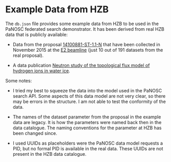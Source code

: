 # Example Data from HZB

The `db.json` file provides some example data from HZB to be used in
the PaNOSC federated search demonstrator.  It has been derived from
real HZB data that is publicly available:

* Data from the proposal [14100881-ST-1.1-N](https://data.helmholtz-berlin.de/permalink/14100881-ST-1.1-N)
  that have been collected in November 2015 at the
  [E2 beamline](https://doi.org/10.5442/NI000001) (just 10 out of 191
  datasets from the real proposal).

* A data publication [Neutron study of the topological flux model of
  hydrogen ions in water ice](https://doi.org/10.5442/ND000001).

Some notes:

* I tried my best to squeeze the data into the model used in the
  PaNOSC search API.  Some aspects of this data model are not very
  clear, so there may be errors in the structure.  I am not able to
  test the conformity of the data.

* The names of the dataset parameter from the proposal in the example
  data are legacy.  It is how the parameters were named back then in
  the data catalogue.  The naming conventions for the parameter at HZB
  has been changed since.

* I used UUIDs as placeholders were the PaNOSC data model requests a
  PID, but no formal PID is available in the real data.  These UUIDs
  are not present in the HZB data catalogue.
